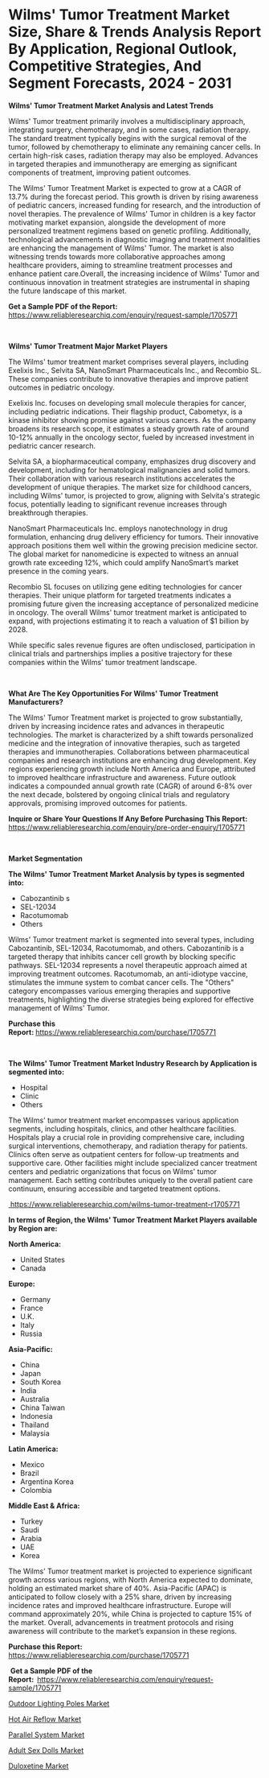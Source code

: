 <p><h1>Wilms' Tumor Treatment Market Size, Share & Trends Analysis Report By Application, Regional Outlook, Competitive Strategies, And Segment Forecasts, 2024 - 2031</h1></p><p><strong>Wilms' Tumor Treatment Market Analysis and Latest Trends</strong></p>
<p><p>Wilms' Tumor treatment primarily involves a multidisciplinary approach, integrating surgery, chemotherapy, and in some cases, radiation therapy. The standard treatment typically begins with the surgical removal of the tumor, followed by chemotherapy to eliminate any remaining cancer cells. In certain high-risk cases, radiation therapy may also be employed. Advances in targeted therapies and immunotherapy are emerging as significant components of treatment, improving patient outcomes.</p><p>The Wilms' Tumor Treatment Market is expected to grow at a CAGR of 13.7% during the forecast period. This growth is driven by rising awareness of pediatric cancers, increased funding for research, and the introduction of novel therapies. The prevalence of Wilms' Tumor in children is a key factor motivating market expansion, alongside the development of more personalized treatment regimens based on genetic profiling. Additionally, technological advancements in diagnostic imaging and treatment modalities are enhancing the management of Wilms' Tumor. The market is also witnessing trends towards more collaborative approaches among healthcare providers, aiming to streamline treatment processes and enhance patient care.Overall, the increasing incidence of Wilms' Tumor and continuous innovation in treatment strategies are instrumental in shaping the future landscape of this market.</p></p>
<p><strong>Get a Sample PDF of the Report:&nbsp;</strong> <a href="https://www.reliableresearchiq.com/enquiry/request-sample/1705771?utm_campaign=1136&utm_medium=2&utm_source=Github&utm_content=ia&utm_term=21102024&utm_id=wilms-tumor-treatment">https://www.reliableresearchiq.com/enquiry/request-sample/1705771</a></p>
<p>&nbsp;</p>
<p><strong>Wilms' Tumor Treatment Major Market Players</strong></p>
<p><p>The Wilms' tumor treatment market comprises several players, including Exelixis Inc., Selvita SA, NanoSmart Pharmaceuticals Inc., and Recombio SL. These companies contribute to innovative therapies and improve patient outcomes in pediatric oncology.</p><p>Exelixis Inc. focuses on developing small molecule therapies for cancer, including pediatric indications. Their flagship product, Cabometyx, is a kinase inhibitor showing promise against various cancers. As the company broadens its research scope, it estimates a steady growth rate of around 10-12% annually in the oncology sector, fueled by increased investment in pediatric cancer research.</p><p>Selvita SA, a biopharmaceutical company, emphasizes drug discovery and development, including for hematological malignancies and solid tumors. Their collaboration with various research institutions accelerates the development of unique therapies. The market size for childhood cancers, including Wilms' tumor, is projected to grow, aligning with Selvita's strategic focus, potentially leading to significant revenue increases through breakthrough therapies.</p><p>NanoSmart Pharmaceuticals Inc. employs nanotechnology in drug formulation, enhancing drug delivery efficiency for tumors. Their innovative approach positions them well within the growing precision medicine sector. The global market for nanomedicine is expected to witness an annual growth rate exceeding 12%, which could amplify NanoSmart’s market presence in the coming years.</p><p>Recombio SL focuses on utilizing gene editing technologies for cancer therapies. Their unique platform for targeted treatments indicates a promising future given the increasing acceptance of personalized medicine in oncology. The overall Wilms' tumor treatment market is anticipated to expand, with projections estimating it to reach a valuation of $1 billion by 2028. </p><p>While specific sales revenue figures are often undisclosed, participation in clinical trials and partnerships implies a positive trajectory for these companies within the Wilms' tumor treatment landscape.</p></p>
<p>&nbsp;</p>
<p><strong>What Are The Key Opportunities For Wilms' Tumor Treatment Manufacturers?</strong></p>
<p><p>The Wilms' Tumor Treatment market is projected to grow substantially, driven by increasing incidence rates and advances in therapeutic technologies. The market is characterized by a shift towards personalized medicine and the integration of innovative therapies, such as targeted therapies and immunotherapies. Collaborations between pharmaceutical companies and research institutions are enhancing drug development. Key regions experiencing growth include North America and Europe, attributed to improved healthcare infrastructure and awareness. Future outlook indicates a compounded annual growth rate (CAGR) of around 6-8% over the next decade, bolstered by ongoing clinical trials and regulatory approvals, promising improved outcomes for patients.</p></p>
<p><strong>Inquire or Share Your Questions If Any Before Purchasing This Report:</strong> <a href="https://www.reliableresearchiq.com/enquiry/pre-order-enquiry/1705771?utm_campaign=1136&utm_medium=2&utm_source=Github&utm_content=ia&utm_term=21102024&utm_id=wilms-tumor-treatment">https://www.reliableresearchiq.com/enquiry/pre-order-enquiry/1705771</a></p>
<p>&nbsp;</p>
<p><strong>Market Segmentation</strong></p>
<p><strong>The Wilms' Tumor Treatment Market Analysis by types is segmented into:</strong></p>
<p><ul><li>Cabozantinib s</li><li>SEL-12034</li><li>Racotumomab</li><li>Others</li></ul></p>
<p><p>Wilms' Tumor treatment market is segmented into several types, including Cabozantinib, SEL-12034, Racotumomab, and others. Cabozantinib is a targeted therapy that inhibits cancer cell growth by blocking specific pathways. SEL-12034 represents a novel therapeutic approach aimed at improving treatment outcomes. Racotumomab, an anti-idiotype vaccine, stimulates the immune system to combat cancer cells. The "Others" category encompasses various emerging therapies and supportive treatments, highlighting the diverse strategies being explored for effective management of Wilms' Tumor.</p></p>
<p><strong>Purchase this Report:&nbsp;</strong><a href="https://www.reliableresearchiq.com/purchase/1705771?utm_campaign=1136&utm_medium=2&utm_source=Github&utm_content=ia&utm_term=21102024&utm_id=wilms-tumor-treatment">https://www.reliableresearchiq.com/purchase/1705771</a></p>
<p>&nbsp;</p>
<p><strong>The Wilms' Tumor Treatment Market Industry Research by Application is segmented into:</strong></p>
<p><ul><li>Hospital</li><li>Clinic</li><li>Others</li></ul></p>
<p><p>The Wilms' tumor treatment market encompasses various application segments, including hospitals, clinics, and other healthcare facilities. Hospitals play a crucial role in providing comprehensive care, including surgical interventions, chemotherapy, and radiation therapy for patients. Clinics often serve as outpatient centers for follow-up treatments and supportive care. Other facilities might include specialized cancer treatment centers and pediatric organizations that focus on Wilms' tumor management. Each setting contributes uniquely to the overall patient care continuum, ensuring accessible and targeted treatment options.</p></p>
<p><a href="https://www.reliableresearchiq.com/wilms-tumor-treatment-r1705771?utm_campaign=1136&utm_medium=2&utm_source=Github&utm_content=ia&utm_term=21102024&utm_id=wilms-tumor-treatment">&nbsp;https://www.reliableresearchiq.com/wilms-tumor-treatment-r1705771</a></p>
<p><strong>In terms of Region, the Wilms' Tumor Treatment Market Players available by Region are:</strong></p>
<p>
    <p> <strong> North America: </strong>
        <ul>
            <li>United States</li>
            <li>Canada</li>
        </ul>
        </p> 
    <p> <strong> Europe: </strong>
        <ul>
            <li>Germany</li>
            <li>France</li>
            <li>U.K.</li>
            <li>Italy</li>
            <li>Russia</li>
        </ul>
        </p> 
    <p> <strong> Asia-Pacific: </strong>
        <ul>
            <li>China</li>
            <li>Japan</li>
            <li>South Korea</li>
            <li>India</li>
            <li>Australia</li>
            <li>China Taiwan</li>
            <li>Indonesia</li>
            <li>Thailand</li>
            <li>Malaysia</li>
        </ul>
        </p> 
    <p> <strong> Latin America: </strong>
        <ul>
            <li>Mexico</li>
            <li>Brazil</li>
            <li>Argentina Korea</li>
            <li>Colombia</li>
        </ul>
        </p> 
    <p> <strong> Middle East & Africa: </strong>
        <ul>
            <li>Turkey</li>
            <li>Saudi</li>
            <li>Arabia</li>
            <li>UAE</li>
            <li>Korea</li>
        </ul>
    </p>
    </p>
<p><p>The Wilms' Tumor treatment market is projected to experience significant growth across various regions, with North America expected to dominate, holding an estimated market share of 40%. Asia-Pacific (APAC) is anticipated to follow closely with a 25% share, driven by increasing incidence rates and improved healthcare infrastructure. Europe will command approximately 20%, while China is projected to capture 15% of the market. Overall, advancements in treatment protocols and rising awareness will contribute to the market’s expansion in these regions.</p></p>
<p><strong>Purchase this Report: </strong><a href="https://www.reliableresearchiq.com/purchase/1705771?utm_campaign=1136&utm_medium=2&utm_source=Github&utm_content=ia&utm_term=21102024&utm_id=wilms-tumor-treatment">https://www.reliableresearchiq.com/purchase/1705771</a></p>
<p>&nbsp;<strong>Get a Sample PDF of the Report:&nbsp;&nbsp;</strong><a href="https://www.reliableresearchiq.com/enquiry/request-sample/1705771?utm_campaign=1136&utm_medium=2&utm_source=Github&utm_content=ia&utm_term=21102024&utm_id=wilms-tumor-treatment">https://www.reliableresearchiq.com/enquiry/request-sample/1705771</a></p>
<p><strong></strong></p>
<p><p><a href="https://issuu.com/reportprime-2/docs/outdoor-lighting-poles-market-size-_e75f860a2a7626?utm_campaign=1136&utm_medium=2&utm_source=Github&utm_content=ia&utm_term=21102024&utm_id=wilms-tumor-treatment">Outdoor Lighting Poles Market</a></p><p><a href="https://issuu.com/reportprime-2/docs/hot-air-reflow-market-size-2030.ppt_766d9bdd4047f0?utm_campaign=1136&utm_medium=2&utm_source=Github&utm_content=ia&utm_term=21102024&utm_id=wilms-tumor-treatment">Hot Air Reflow Market</a></p><p><a href="https://www.linkedin.com/pulse/parallel-system-market-strategic-insights-product-evolution-ayp0f?utm_campaign=1136&utm_medium=2&utm_source=Github&utm_content=ia&utm_term=21102024&utm_id=wilms-tumor-treatment">Parallel System Market</a></p><p><a href="https://github.com/bricelanl8g/Market-Research-Report-List-1/blob/main/adult-sex-dolls-market.md?utm_campaign=1136&utm_medium=2&utm_source=Github&utm_content=ia&utm_term=21102024&utm_id=wilms-tumor-treatment">Adult Sex Dolls Market</a></p><p><a href="https://www.linkedin.com/pulse/duloxetine-market-evolution-key-trends-regional-dynamics-ibzuf?utm_campaign=1136&utm_medium=2&utm_source=Github&utm_content=ia&utm_term=21102024&utm_id=wilms-tumor-treatment">Duloxetine Market</a></p></p>